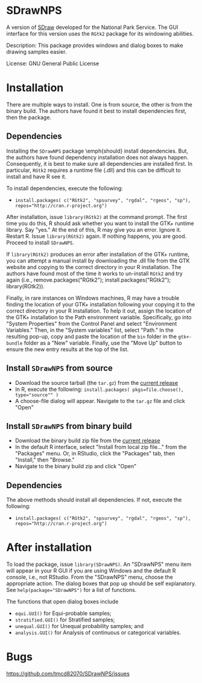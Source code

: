 # SDrawNPS
A version of [SDraw](https://github.com/tmcd82070/SDraw) developed for the National Park Service. The GUI interface for this version uses the `RGtk2` package for its windowing abilities.

Description: This package provides windows and dialog boxes to make drawing samples easier.

License: GNU General Public License

# Installation

There are multiple ways to install. One is from source, the other is from the binary build. The authors have found it best to install dependencies first, then the package.

## Dependencies

Installing the `SDrawNPS` package \emph{should} install dependencies. But, the authors have found dependency installation does not always happen. Consequently, it is best to make sure all dependencies are installed first. In particular, `RGtk2` requires a runtime file (.dll) and this can be difficult to install and have R see it.

To install dependencies, execute the following:

* `install.packages( c("RGtk2", "spsurvey", "rgdal", "rgeos", "sp"), repos="http://cran.r-project.org")`

After installation, issue `library(RGtk2)` at the command prompt. The first time you do this, R should ask whether you want to install the GTK+ runtime library. Say "yes." At the end of this, R may give you an error. Ignore it. Restart R. Issue `library(RGtk2)` again. If nothing happens, you are good. Proceed to install `SDrawNPS`.

If `library(RGtk2)` produces an error after installation of the GTK+ runtime, you can attempt a manual install by downloading the .dll file from the GTK website and copying to the correct directory in your R installation. The authors have found most of the time it works to un-install `RGtk2` and try again (i.e., remove.packages("RGtk2"); install.packages("RGtk2"); library(RGtk2)).

Finally, in rare instances on Windows machines, R may have a trouble finding the location of your GTK+ installation following your copying it to the correct directory in your R installation.  To help it out, assign the location of the GTK+ installation to the Path environment variable.  Specifically, go into "System Properties" from the Control Panel and select "Environment Variables."  Then, in the "System variables" list, select "Path."  In the resulting pop-up, copy and paste the location of the `bin` folder in the `gtk+-bundle` folder as a "New" variable.  Finally, use the "Move Up" button to ensure the new entry results at the top of the list.

## Install `SDrawNPS` from source 

* Download the source tarball (the `tar.gz`) from the [current release](https://github.com/tmcd82070/SDrawNPS/releases)
* In R, execute the following: `install.packages( pkgs=file.choose(), type="source"" )`
* A choose-file dialog will appear.  Navigate to the `tar.gz` file and click "Open"

## Install `SDrawNPS` from binary build

* Download the binary build zip file from the [current release](https://github.com/tmcd82070/SDrawNPS/releases) 
* In the default R interface, select "Install from local zip file..." from the "Packages" menu. Or, in RStudio, click the "Packages" tab, then "Install," then "Browse."
* Navigate to the binary build zip and click "Open"

## Dependencies

The above methods should install all dependencies. If not, execute the following: 
* `install.packages( c("RGtk2", "spsurvey", "rgdal", "rgeos", "sp"), repos="http://cran.r-project.org")`

# After installation
To load the package, issue `library(SDrawNPS)`. An "SDrawNPS" menu item will appear in your R GUI if you are using Windows and the default R console, i.e., not RStudio. From the "SDrawNPS" menu, choose the appropriate action. The dialog boxes that pop up should be self explanatory. See `help(package="SDrawNPS")` for a list of functions.

The functions that open dialog boxes include

* `equi.GUI()` for Equi-probable samples;
* `stratified.GUI()` for Stratified samples;
* `unequal.GUI()` for Unequal probability samples; and
* `analysis.GUI()` for Analysis of continuous or categorical variables.  

# Bugs

https://github.com/tmcd82070/SDrawNPS/issues
